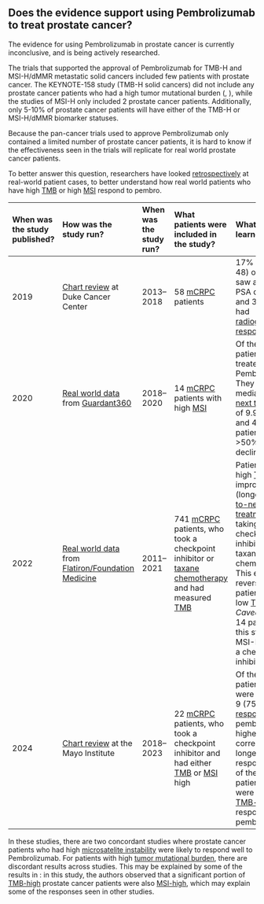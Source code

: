 ## Does the evidence support using Pembrolizumab to treat prostate cancer?

The evidence for using Pembrolizumab in prostate cancer is currently
inconclusive, and is being actively researched.

The trials that supported the approval of Pembrolizumab for TMB-H and MSI-H/dMMR
metastatic solid cancers included few patients with prostate cancer. The KEYNOTE-158
study (TMB-H solid cancers) did not include any prostate cancer patients who had a
high tumor mutational burden ([](#cite:PMC8416776), [](#cite:PMID32771305)), while the studies
of MSI-H only included 2 prostate cancer patients. Additionally, only 5-10%
of prostate cancer patients will have either of the TMB-H or MSI-H/dMMR biomarker
statuses.

Because the pan-cancer trials used to approve Pembrolizumab only contained a limited
number of prostate cancer patients, it is hard to know if the effectiveness seen in the
trials will replicate for real world prostate cancer patients.

To better answer this question, researchers have looked [retrospectively](/evidence/retrospective_study/index.html)
at real-world patient cases, to better understand how real world patients who have
high [TMB](/biomarkers/tmb/index.html) or high [MSI](/biomarkers/msi/index.html) respond to pembro.

| When was the study published? | How was the study run?                                                                                                                                   | When was the study run? | What patients were included in the study?                                                                                                                               | What was learned?                                                                                                                | References           |
|:------------------------------|:---------------------------------------------------------------------------------------------------------------------------------------------------------|:------------------------|:------------------------------------------------------------------------------------------------------------------------------------------------------------------------|:---------------------------------------------------------------------------------------------------------------------------------|:---------------------|
| 2019                          | [Chart review](/evidence/retrospective_study/index.html#chart-review) at Duke Cancer Center                                                              | 2013–2018               | 58 [mCRPC](/conditions/cancer/prostate/index.html#mCRPC) patients                                                                                                       | 17% (8 out of 48) of patients saw a ≥50% PSA decline, and 3 patients had [radiographic response](/endpoints/response/index.html) | [](#cite:PMC6712455) |
| 2020 | [Real world data](/evidence/retrospective_study/index.html#real-world-data) from [Guardant360](/vendors/guardant/index.html#360) | 2018–2020 | 14 [mCRPC](/conditions/cancer/prostate/index.html#mCRPC) patients with high [MSI](/biomarkers/msi/index.html) | Of the 14 patients, 9 were treated with Pembrolizumab. They had a median [time to next treatment](/endpoints/tte/index.html#ttnt) of 9.9 months, and 4 of 9 patients had >50% [PSA](/biomarkers/psa/index.html) declines. | [](#cite:PMC7422632) |
| 2022                          | [Real world data](/evidence/retrospective_study/index.html#real-world-data) from [Flatiron/Foundation Medicine](/vendors/flatiron-foundation/index.html) | 2011–2021               | 741 [mCRPC](/conditions/cancer/prostate/index.html#mCRPC) patients, who took a checkpoint inhibitor or [taxane chemotherapy](/therapies/chemotherapy/index.html#taxanes) and had measured [TMB](/biomarkers/tmb/index.html) | Patients with high [TMB](/biomarkers/tmb/index.html) had improved (longer) [time-to-next-treatment](/endpoints/tte/index.html#ttnt) when taking checkpoint inhibitors than taxane chemotherapy. This effect was reversed for patients with low [TMB](/biomarkers/tmb/index.html). *Caveat:* Only 14 patients in this study were MSI-H and took a checkpoint inhibitor. | [](#cite:PMC8972027) |
| 2024                          | [Chart review](/evidence/retrospective_study/index.html#chart-review) at the Mayo Institute | 2018–2023               | 22 [mCRPC](/conditions/cancer/prostate/index.html#mCRPC) patients, who took a checkpoint inhibitor and had either [TMB](/biomarkers/tmb/index.html) or [MSI](/biomarkers/msi/index.html) high | Of the 12 patients who were [MSI-high](/biomarkers/msi/index.html), 9 (75%) [responded](/endpoints/response/index.html) to pembro, with higher [TMB](/biomarkers/tmb/index.html) correlating with longer response. None of the 6 patients who were only [TMB-high](/biomarkers/tmb/index.html) responded to pembro. | [](#cite:PMID38341460) |

In these studies, there are two concordant studies where prostate cancer patients who had high [microsatelite
instability](/biomarkers/msi/index.html) were likely to respond well to Pembrolizumab. For patients with
high [tumor mutational burden](/biomarkers/msi/index.html), there are discordant results across studies.
This may be explained by some of the results in [](#cite:PMID38341460): in this study, the authors observed
that a significant portion of [TMB-high](/biomarkers/tmb/index.html) prostate cancer patients were also
[MSI-high](/biomarkers/msi/index.html), which may explain some of the responses seen in other studies.

